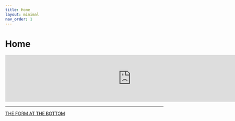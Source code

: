```yaml
---
title: Home
layout: minimal
nav_order: 1
---
```


# Home

<iframe src="https://docs.google.com/presentation/d/e/2PACX-1vR04b1X4fSSY7_qkQMf2LeCsyiNJzyYA92pcwudLcDo88cL_saFr3AzQOYxuG8PVTrPPAPhSpRDbB8Y/embed?start=false&loop=true" frameborder="0" width="800" allowfullscreen="true" mozallowfullscreen="true" webkitallowfullscreen="true"></iframe>

---
[THE FORM AT THE BOTTOM](https://docs.google.com/forms/d/e/1FAIpQLScHn0jnRI-LFoaxY4xIqheIUgCwvAxQUGn_B9VBkJcwVwywXA/viewform?usp=sf_link)


